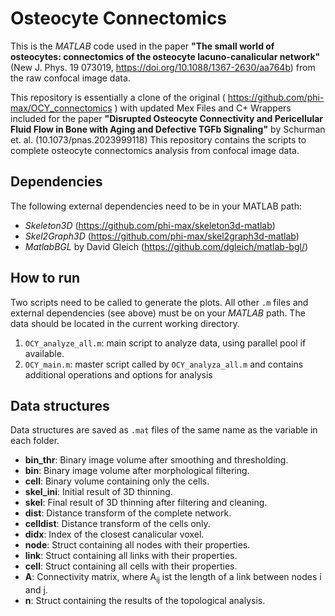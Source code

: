 # Osteocyte Connectomics
This is the _MATLAB_ code used in the paper __"The small world of osteocytes: connectomics of the osteocyte lacuno-canalicular network"__ (New J. Phys. 19 073019, https://doi.org/10.1088/1367-2630/aa764b) from the raw confocal image data.

This repository is essentially a clone of the original ( https://github.com/phi-max/OCY_connectomics ) with updated Mex Files and C+ Wrappers included for the paper __"Disrupted Osteocyte Connectivity and Pericellular Fluid Flow in Bone with Aging and Defective TGFb Signaling"__ by Schurman et. al. (10.1073/pnas.2023999118) This repository contains the scripts to complete osteocyte connectomics analysis from confocal image data.


## Dependencies
The following external dependencies need to be in your MATLAB path:

- _Skeleton3D_ (https://github.com/phi-max/skeleton3d-matlab)
- _Skel2Graph3D_ (https://github.com/phi-max/skel2graph3d-matlab)
- _MatlabBGL_ by David Gleich (https://github.com/dgleich/matlab-bgl/)

## How to run
Two scripts need to be called to generate the plots. All other `.m` files and external dependencies (see above) must be on your _MATLAB_ path. The data should be located in the current working directory.

1. `OCY_analyze_all.m`: main script to analyze data, using parallel pool if available.
2. `OCY_main.m`: master script called by `OCY_analyza_all.m` and contains additional operations and options for analysis 

## Data structures
Data structures are saved as `.mat` files of the same name as the variable in each folder.

- **bin_thr**: Binary image volume after smoothing and thresholding.
- **bin**: Binary image volume after morphological filtering.
- **cell**: Binary volume containing only the cells.
- **skel_ini**: Initial result of 3D thinning.
- **skel**: Final result of 3D thinning after filtering and cleaning.
- **dist**: Distance transform of the complete network.
- **celldist**: Distance transform of the cells only.
- **didx**: Index of the closest canalicular voxel.
- **node**: Struct containing all nodes with their properties.
- **link**: Struct containing all links with their properties.
- **cell**: Struct containing all cells with their properties.
- **A**: Connectivity matrix, where A<sub>ij</sub> ist the length of a link between nodes i and j.
- **n**: Struct containing the results of the topological analysis.
